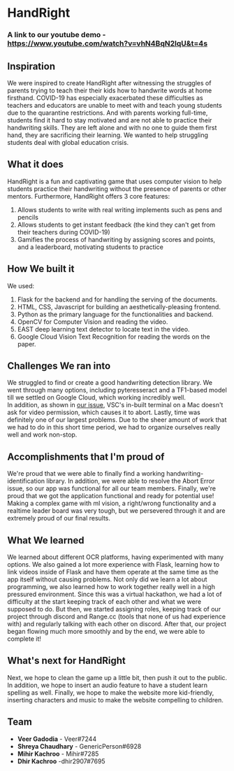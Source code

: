 # HandRight
### A link to our youtube demo - https://www.youtube.com/watch?v=vhN4BqN2lqU&t=4s

## Inspiration
We were inspired to create HandRight after witnessing the struggles of parents trying to teach their their kids how to handwrite words at home firsthand. COVID-19 has especially exacerbated these difficulties as teachers and educators are unable to meet with and teach young students due to the quarantine restrictions. And with parents working full-time, students find it hard to stay motivated and are not able to practice their handwriting skills. They are left alone and with no one to guide them first hand, they are sacrificing their learning. We wanted to help struggling students deal with global education crisis.

## What it does
HandRight is a fun and captivating game that uses computer vision to help students practice their handwriting without the presence of parents or other mentors. Furthermore, HandRight offers 3 core features:
1. Allows students to write with real writing implements such as pens and pencils
2. Allows students to get instant feedback (the kind they can't get from their teachers during COVID-19)
3. Gamifies the process of handwriting by assigning scores and points, and a leaderboard, motivating students to practice

## How We built it
We used:
<ol>
<li>Flask for the backend and for handling the serving of the documents.</li>
<li>HTML, CSS, Javascript for building an aesthetically-pleasing frontend.</li>
<li>Python as the primary language for the functionalities and backend.</li>
<li>OpenCV for Computer Vision and reading the video.</li>
<li>EAST deep learning text detector to locate text in the video.</li>
<li>Google Cloud Vision Text Recognition for reading the words on the paper.</li>
</ol>

## Challenges We ran into
We struggled to find or create a good handwriting detection library. We went through many options, including pyteresseract and a TF1-based model till we settled on Google Cloud, which working incredibly well.<br>
In addition, as shown in [our issue](https://github.com/mihirKachroo/learnIt/issues/1), VSC's in-built terminal on a Mac doesn't ask for video permission, which causes it to abort. Lastly, time was definitely one of our largest problems. Due to the sheer amount of work that we had to do in this short time period, we had to organize ourselves really well and work non-stop.

## Accomplishments that I'm proud of
We're proud that we were able to finally find a working handwriting-identification library. In addition, we were able to resolve the Abort Error issue, so our app was functional for all our team members. Finally, we're proud that we got the application functional and ready for potential use! Making a complex game with ml vision, a right/wrong functionality and a realtime leader board was very tough, but we persevered through it and are extremely proud of our final results.

## What We learned
We learned about different OCR platforms, having experimented with many options. We also gained a lot more experience with Flask, learning how to link videos inside of Flask and have them operate at the same time as the app itself without causing problems. Not only did we learn a lot about programming, we also learned how to work together really well in a high pressured environment. Since this was a virtual hackathon, we had a lot of difficulty at the start keeping track of each other and what we were supposed to do. But then, we started assigning roles, keeping track of our project through discord and Range.cc (tools that none of us had experience with) and regularly talking with each other on discord. After that, our project began flowing much more smoothly and by the end, we were able to complete it!

## What's next for HandRight
Next, we hope to clean the game up a little bit, then push it out to the public. In addition, we hope to insert an audio feature to have a student learn spelling as well. Finally, we hope to make the website more kid-friendly, inserting characters and music to make the website compelling to children. 

## Team
* **Veer Gadodia** - Veer#7244
* **Shreya Chaudhary** - GenericPerson#6928
* **Mihir Kachroo** - Mihir#7285
* **Dhir Kachroo** -dhir2907#7695
